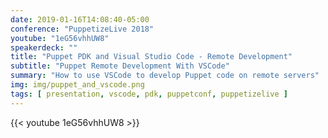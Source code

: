 ```yaml
---
date: 2019-01-16T14:08:40-05:00
conference: "PuppetizeLive 2018"
youtube: "1eG56vhhUW8"
speakerdeck: ""
title: "Puppet PDK and Visual Studio Code - Remote Development"
subtitle: "Puppet Remote Development With VSCode"
summary: "How to use VSCode to develop Puppet code on remote servers"
img: img/puppet_and_vscode.png
tags: [ presentation, vscode, pdk, puppetconf, puppetizelive ]
---
```


{{< youtube 1eG56vhhUW8 >}}
